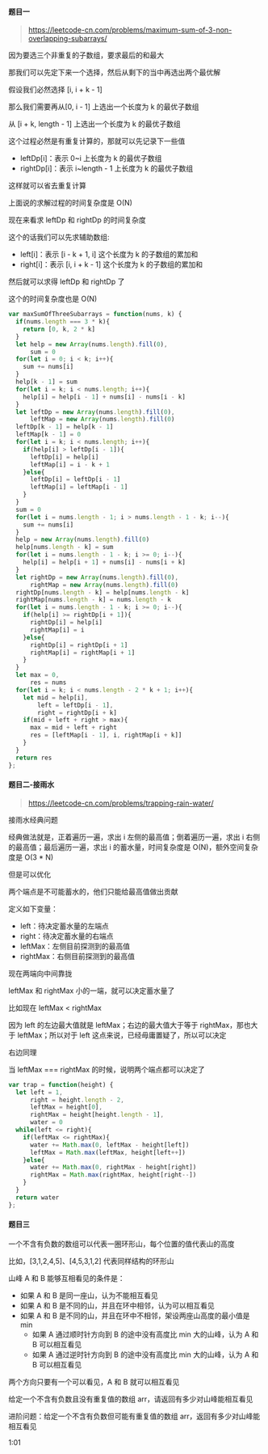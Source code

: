 #### 题目一

> https://leetcode-cn.com/problems/maximum-sum-of-3-non-overlapping-subarrays/

因为要选三个非重复的子数组，要求最后的和最大

那我们可以先定下来一个选择，然后从剩下的当中再选出两个最优解

假设我们必然选择 [i, i + k - 1]

那么我们需要再从[0, i - 1] 上选出一个长度为 k 的最优子数组

从 [i + k, length - 1] 上选出一个长度为 k 的最优子数组

这个过程必然是有重复计算的，那就可以先记录下一些值

- leftDp[i]：表示 0~i 上长度为 k 的最优子数组
- rightDp[i]：表示 i~length - 1 上长度为 k 的最优子数组

这样就可以省去重复计算

上面说的求解过程的时间复杂度是 O(N)

现在来看求 leftDp 和 rightDp 的时间复杂度

这个的话我们可以先求辅助数组:

- left[i]：表示 [i - k + 1, i] 这个长度为 k 的子数组的累加和
- right[i]：表示 [i, i + k - 1] 这个长度为 k 的子数组的累加和

然后就可以求得 leftDp 和 rightDp 了

这个的时间复杂度也是 O(N)

```javascript
var maxSumOfThreeSubarrays = function(nums, k) {
  if(nums.length === 3 * k){
    return [0, k, 2 * k]
  }
  let help = new Array(nums.length).fill(0),
      sum = 0
  for(let i = 0; i < k; i++){
    sum += nums[i]
  }
  help[k - 1] = sum
  for(let i = k; i < nums.length; i++){
    help[i] = help[i - 1] + nums[i] - nums[i - k]
  }
  let leftDp = new Array(nums.length).fill(0),
      leftMap = new Array(nums.length).fill(0)
  leftDp[k - 1] = help[k - 1]
  leftMap[k - 1] = 0
  for(let i = k; i < nums.length; i++){
    if(help[i] > leftDp[i - 1]){
      leftDp[i] = help[i]
      leftMap[i] = i - k + 1
    }else{
      leftDp[i] = leftDp[i - 1]
      leftMap[i] = leftMap[i - 1]
    }
  }
  sum = 0
  for(let i = nums.length - 1; i > nums.length - 1 - k; i--){
    sum += nums[i]
  }
  help = new Array(nums.length).fill(0)
  help[nums.length - k] = sum
  for(let i = nums.length - 1 - k; i >= 0; i--){
    help[i] = help[i + 1] + nums[i] - nums[i + k]
  }
  let rightDp = new Array(nums.length).fill(0),
      rightMap = new Array(nums.length).fill(0)
  rightDp[nums.length - k] = help[nums.length - k]
  rightMap[nums.length - k] = nums.length - k
  for(let i = nums.length - 1 - k; i >= 0; i--){
    if(help[i] >= rightDp[i + 1]){
      rightDp[i] = help[i]
      rightMap[i] = i
    }else{
      rightDp[i] = rightDp[i + 1]
      rightMap[i] = rightMap[i + 1]
    }
  }
  let max = 0,
      res = nums
  for(let i = k; i < nums.length - 2 * k + 1; i++){
    let mid = help[i],
        left = leftDp[i - 1],
        right = rightDp[i + k]
    if(mid + left + right > max){
      max = mid + left + right
      res = [leftMap[i - 1], i, rightMap[i + k]]
    }
  }
  return res
};
```



#### 题目二-接雨水

> https://leetcode-cn.com/problems/trapping-rain-water/

接雨水经典问题

经典做法就是，正着遍历一遍，求出 i 左侧的最高值；倒着遍历一遍，求出 i 右侧的最高值；最后遍历一遍，求出 i 的蓄水量，时间复杂度是 O(N)，额外空间复杂度是 O(3 * N)

但是可以优化

两个端点是不可能蓄水的，他们只能给最高值做出贡献

定义如下变量：

- left：待决定蓄水量的左端点
- right：待决定蓄水量的右端点
- leftMax：左侧目前探测到的最高值
- rightMax：右侧目前探测到的最高值

现在两端向中间靠拢

leftMax 和 rightMax 小的一端，就可以决定蓄水量了

比如现在 leftMax < rightMax

因为 left 的左边最大值就是 leftMax；右边的最大值大于等于 rightMax，那也大于 leftMax；所以对于 left 这点来说，已经毋庸置疑了，所以可以决定

右边同理

当 leftMax === rightMax 的时候，说明两个端点都可以决定了

```javascript
var trap = function(height) {
  let left = 1,
      right = height.length - 2,
      leftMax = height[0],
      rightMax = height[height.length - 1],
      water = 0
  while(left <= right){
    if(leftMax <= rightMax){
      water += Math.max(0, leftMax - height[left])
      leftMax = Math.max(leftMax, height[left++])
    }else{
      water += Math.max(0, rightMax - height[right])
      rightMax = Math.max(rightMax, height[right--])
    }
  }
  return water
};
```



#### 题目三

一个不含有负数的数组可以代表一圈环形山，每个位置的值代表山的高度

比如，[3,1,2,4,5]、[4,5,3,1,2] 代表同样结构的环形山

山峰 A 和 B 能够互相看见的条件是：

- 如果 A 和 B 是同一座山，认为不能相互看见
- 如果 A 和 B 是不同的山，并且在环中相邻，认为可以相互看见
- 如果 A 和 B 是不同的山，并且在环中不相邻，架设两座山高度的最小值是 min
  - 如果 A 通过顺时针方向到 B 的途中没有高度比 min 大的山峰，认为 A 和 B 可以相互看见
  - 如果 A 通过逆时针方向到 B 的途中没有高度比 min 大的山峰，认为 A 和 B 可以相互看见

两个方向只要有一个可以看见，A 和 B 就可以相互看见

给定一个不含有负数且没有重复值的数组 arr，请返回有多少对山峰能相互看见



进阶问题：给定一个不含有负数但可能有重复值的数组 arr，返回有多少对山峰能相互看见

1:01